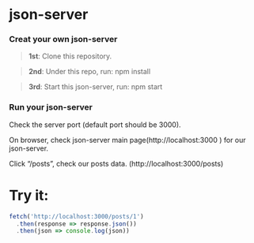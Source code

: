# json-server

### Creat your own json-server

> **1st**: Clone this repository.

> **2nd**: Under this repo, run: npm install

> **3rd**: Start this json-server, run: npm start

### Run your json-server
Check the server port (default port should be 3000).

On browser, check json-server main page(http://localhost:3000 ) for our json-server.

Click “/posts”, check our posts data. (http://localhost:3000/posts)

# Try it:

```javascript
fetch('http://localhost:3000/posts/1')
  .then(response => response.json())
  .then(json => console.log(json))
